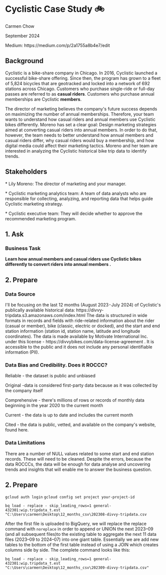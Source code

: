 # Cyclistic Case Study 🚲
<p>Carmen Chow</p> 
<p>September 2024</p>
Medium: https://medium.com/p/2a1755a8b4e7/edit

<h2>Background</h2>
<p>Cyclistic is a bike-share company in Chicago. In 2016, Cyclistic launched a successful bike-share offering. Since then, the program has grown to a fleet of 5,824 bicycles that are geotracked and locked into a network of 692 stations across Chicago. Customers who purchase single-ride or full-day passes are referred to as <b>casual riders</b>. Customers who purchase annual memberships are Cyclistic <b>members</b>. 
  
The director of marketing believes the company's future success depends on maximizing the number of annual memberships. Therefore, your team wants to understand how casual riders and annual members use Cyclistic bikes differently. Moreno has set a clear goal: Design marketing strategies aimed at converting casual riders into annual members. In order to do that, however, the team needs to better understand how annual members and casual riders differ, why casual riders would buy a membership, and how digital media could affect their marketing tactics. Moreno and her team are interested in analyzing the Cyclistic historical bike trip data to identify trends.

<h2>Stakeholders</h2>
<p>*  Lily Moreno: The director of marketing and your manager. </p>
<p>*  Cyclistic marketing analytics team: A team of data analysts who are responsible for
collecting, analyzing, and reporting data that helps guide Cyclistic marketing strategy.</p>
<p>*  Cyclistic executive team: They will decide whether to approve the recommended marketing program.</p>

<h2>1. Ask</h2>
<h3><b>Business Task</b></h3>
<b>Learn how annual members and casual riders use Cyclistic bikes differently to convert riders into annual members .</b>

<h2>2. Prepare</h2>

<h3><b>Data Source</b></h3>
I'll be focusing on the last 12 months (August 2023 - July 2024) of Cyclistic's publically available historical data: https://divvy-tripdata.s3.amazonaws.com/index.html  The data is structured in wide formats in records and fields with ride-related information about the rider (casual or member), bike (classic, electric or docked), and the start and end station information (station id, station name, latitude and longitude coordinates). The data is made available by Motivate International Inc. under this license - https://divvybikes.com/data-license-agreement . It is accessible to the public and it does not include any personal identifiable information (PII). 

<h3><b>Data Bias and Credibility. Does it ROCCC?</b></h3>
<p>Reliable - the dataset is public and unbiased
<p>Original -data is considered first-party data because as it was collected by the company itself
<p>Comprehensive - there's millions of rows or records of monthly data beginning in the year 2020 to the current month
<p>Current - the data is up to date and includes the current month
<p>Cited - the data is public, vetted, and available on the company's website, found here.

<h3><b>Data Limitations</b></h3>
There are a number of NULL values related to some start and end station records. These will need to be cleaned. Despite the errors, because the data ROCCCs, the data will be enough for data analyse and uncovering trends and insights that will enable me to answer the business question.

<h2>2. Prepare</h2>

```gcloud auth login```
```gcloud config set project your-project-id```

```bq load - replace - skip_leading_rows=1 general-432301:wip.tripdata_t.est "C:\Users\carmen\Desktop\12_months_csv\202308-divvy-tripdata.csv```

After the first file is uploaded to BigQuery, we will replace the replace command with `noreplace` in order to append or UNION the next 2023–09 (and all subsequent files)to the existing table to aggregate the next 11 data files (2023–09 to 2024–07) into one giant table. Essentially we are add new tables to the bottom of the first table instead of using a JOIN which creates columns side by side. The complete command looks like this:

``` bq load - replace - skip_leading_rows=1 general-432301:wip.tripdata_t.est "C:\Users\carmen\Desktop\12_months_csv\202309-divvy-tripdata.csv" ```








